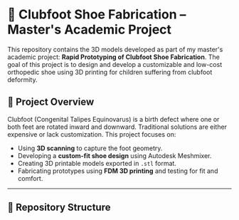 # 🦶 Clubfoot Shoe Fabrication – Master's Academic Project

This repository contains the 3D models developed as part of my master's academic project: **Rapid Prototyping of Clubfoot Shoe Fabrication**. The goal of this project is to design and develop a customizable and low-cost orthopedic shoe using 3D printing for children suffering from clubfoot deformity.

## 🧩 Project Overview

Clubfoot (Congenital Talipes Equinovarus) is a birth defect where one or both feet are rotated inward and downward. Traditional solutions are either expensive or lack customization. This project focuses on:

- Using **3D scanning** to capture the foot geometry.
- Developing a **custom-fit shoe design** using Autodesk Meshmixer.
- Creating 3D printable models exported in `.stl` format.
- Fabricating prototypes using **FDM 3D printing** and testing for fit and comfort.

---

## 📁 Repository Structure

